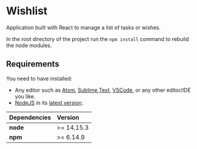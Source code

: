 # Wishlist

Application built with React to manage a list of tasks or wishes.

In the root directory of the project run the ```npm install``` command to rebuild the node modules.

## Requirements

You need to have installed:

* Any editor such as [Atom](https://atom.io/), [Sublime Text](https://www.sublimetext.com/), [VSCode](https://code.visualstudio.com/), or any other editor/IDE you like.
* [NodeJS](https://nodejs.org/es/) in its [latest version](https://nodejs.org/es/download/).

| Dependencies |  Version   |
|:-------------|:-----------| 
| __node__     | >= 14.15.3 |
| __npm__      | >= 6.14.9  |
